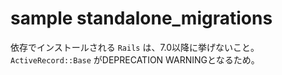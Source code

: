 # sample standalone_migrations

依存でインストールされる `Rails` は、7.0以降に挙げないこと。  
`ActiveRecord::Base` がDEPRECATION WARNINGとなるため。
